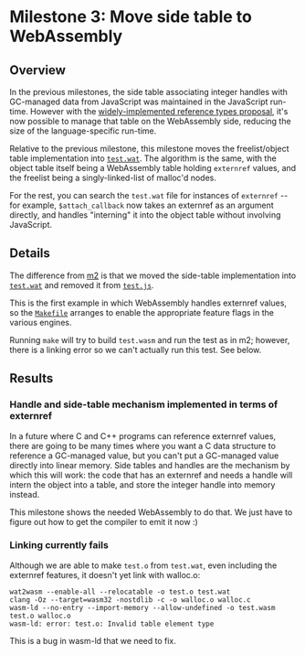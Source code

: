 # Milestone 3: Move side table to WebAssembly

## Overview

In the previous milestones, the side table associating integer handles
with GC-managed data from JavaScript was maintained in the JavaScript
run-time.  However with the [widely-implemented reference types
proposal](https://github.com/WebAssembly/reference-types), it's now
possible to manage that table on the WebAssembly side, reducing the size
of the language-specific run-time.

Relative to the previous milestone, this milestone moves the
freelist/object table implementation into [`test.wat`](./test.wat).  The
algorithm is the same, with the object table itself being a WebAssembly
table holding `externref` values, and the freelist being a
singly-linked-list of malloc'd nodes.

For the rest, you can search the `test.wat` file for instances of
`externref` -- for example, `$attach_callback` now takes an externref as
an argument directly, and handles "interning" it into the object table
without involving JavaScript.

## Details

The difference from [m2](../m2) is that we moved the side-table
implementation into [`test.wat`](./test.wat) and removed it from
[`test.js`](./test.js).

This is the first example in which WebAssembly handles externref values,
so the [`Makefile`](./Makefile) arranges to enable the appropriate
feature flags in the various engines.

Running `make` will try to build `test.wasm` and run the test as in m2;
however, there is a linking error so we can't actually run this test.
See below.

## Results

### Handle and side-table mechanism implemented in terms of externref

In a future where C and C++ programs can reference externref values,
there are going to be many times where you want a C data structure to
reference a GC-managed value, but you can't put a GC-managed value
directly into linear memory.  Side tables and handles are the mechanism
by which this will work: the code that has an externref and needs a
handle will intern the object into a table, and store the integer handle
into memory instead.

This milestone shows the needed WebAssembly to do that.  We just have to
figure out how to get the compiler to emit it now :)

### Linking currently fails

Although we are able to make `test.o` from `test.wat`, even including
the externref features, it doesn't yet link with walloc.o:

```
wat2wasm --enable-all --relocatable -o test.o test.wat
clang -Oz --target=wasm32 -nostdlib -c -o walloc.o walloc.c
wasm-ld --no-entry --import-memory --allow-undefined -o test.wasm test.o walloc.o
wasm-ld: error: test.o: Invalid table element type
```

This is a bug in wasm-ld that we need to fix.
